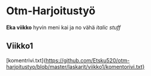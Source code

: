 # Otm-Harjoitustyö

**Eka viikko**
hyvin meni kai
ja no vähä *italic stuff*

## Viikko1
[komentrivi.txt]{https://github.com/Etsku520/otm-harjoitustyo/blob/master/laskarit/viikko1/komentorivi.txt}
